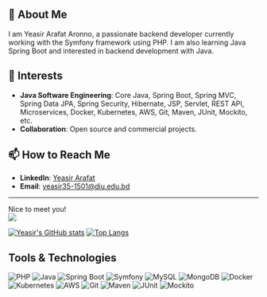 ## 👋 About Me

I am Yeasir Arafat Aronno, a passionate backend developer currently working with the Symfony framework using PHP. I am also learning Java Spring Boot and interested in backend development with Java.

## 👀 Interests

- **Java Software Engineering**: Core Java, Spring Boot, Spring MVC, Spring Data JPA, Spring Security, Hibernate, JSP, Servlet, REST API, Microservices, Docker, Kubernetes, AWS, Git, Maven, JUnit, Mockito, etc.
- **Collaboration**: Open source and commercial projects.

## 📫 How to Reach Me

- **LinkedIn**: [Yeasir Arafat](https://www.linkedin.com/in/yeasirarafataronno/)
- **Email**: yeasir35-1501@diu.edu.bd
---
Nice to meet you!<br>
![](https://komarev.com/ghpvc/?username=AronnoDIU&style=for-the-badge) <br>

[![Yeasir's GitHub stats](https://github-readme-stats.vercel.app/api?username=AronnoDIU&show_icons=true&theme=radical)](https://github.com/AronnoDIU)
[![Top Langs](https://github-readme-stats.vercel.app/api/top-langs/?username=AronnoDIU&layout=compact&theme=radical)](https://github.com/AronnoDIU) <br>

## Tools & Technologies

![PHP](https://img.shields.io/badge/PHP-777BB4?style=for-the-badge&logo=php&logoColor=white)
![Java](https://img.shields.io/badge/Java-007396?style=for-the-badge&logo=java&logoColor=white)
![Spring Boot](https://img.shields.io/badge/Spring%20Boot-6DB33F?style=for-the-badge&logo=spring-boot&logoColor=white)
![Symfony](https://img.shields.io/badge/Symfony-000000?style=for-the-badge&logo=symfony&logoColor=white)
![MySQL](https://img.shields.io/badge/MySQL-4479A1?style=for-the-badge&logo=mysql&logoColor=white)
![MongoDB](https://img.shields.io/badge/MongoDB-47A248?style=for-the-badge&logo=mongodb&logoColor=white)
![Docker](https://img.shields.io/badge/Docker-2496ED?style=for-the-badge&logo=docker&logoColor=white)
![Kubernetes](https://img.shields.io/badge/Kubernetes-326CE5?style=for-the-badge&logo=kubernetes&logoColor=white)
![AWS](https://img.shields.io/badge/AWS-232F3E?style=for-the-badge&logo=amazon-aws&logoColor=white)
![Git](https://img.shields.io/badge/Git-F05032?style=for-the-badge&logo=git&logoColor=white)
![Maven](https://img.shields.io/badge/Maven-C71A36?style=for-the-badge&logo=apache-maven&logoColor=white)
![JUnit](https://img.shields.io/badge/JUnit-25A162?style=for-the-badge&logo=junit5&logoColor=white)
![Mockito](https://img.shields.io/badge/Mockito-25A162?style=for-the-badge&logo=mockito&logoColor=white)
<!---
AronnoDIU/AronnoDIU is a ✨ special ✨ repository because its `README.md` (this file) appears on your GitHub profile.
You can click the Preview link to take a look at your changes.
--->
